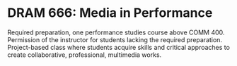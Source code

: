 # DRAM 666: Media in Performance

Required preparation, one performance studies course above COMM 400. Permission of the instructor for students lacking the required preparation. Project-based class where students acquire skills and critical approaches to create collaborative, professional, multimedia works.
